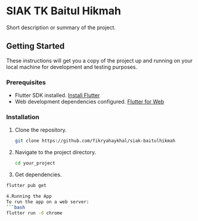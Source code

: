 # SIAK TK Baitul Hikmah

Short description or summary of the project.

## Getting Started

These instructions will get you a copy of the project up and running on your local machine for development and testing purposes.

### Prerequisites

- Flutter SDK installed. [Install Flutter](https://flutter.dev/docs/get-started/install)
- Web development dependencies configured. [Flutter for Web](https://flutter.dev/docs/get-started/web)

### Installation

1. Clone the repository.

   ```bash
   git clone https://github.com/fikryahaykhal/siak-baitulhikmah

2. Navigate to the project directory.
   ```bash
   cd your_project

3. Get dependencies.
```bash
flutter pub get

4.Running the App
To run the app on a web server:
```bash
flutter run -d chrome 
